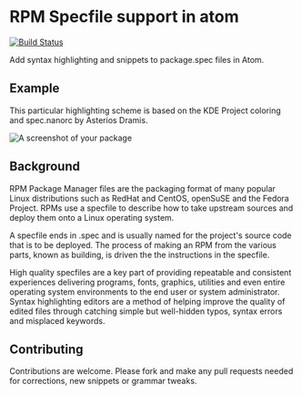 # RPM Specfile support in atom

[![Build Status](https://travis-ci.org/waveclaw/language-rpm-spec.svg?branch=master)](https://travis-ci.org/waveclaw/language-rpm-spec)

Add syntax highlighting and snippets to package.spec files in Atom.

## Example

 This particular highlighting scheme is based on the KDE Project coloring and
spec.nanorc by Asterios Dramis.

![A screenshot of your package](https://raw.githubusercontent.com/waveclaw/language-rpm-spec/master/atom-language-rpm-spec.png)

## Background

RPM Package Manager files are the packaging format of many popular Linux
distributions such as RedHat and CentOS, openSuSE and the Fedora Project. RPMs
use a specfile to describe how to take upstream sources and deploy them onto a
Linux operating system.

A specfile ends in .spec and is usually named for the project's source code that
is to be deployed.  The process of making an RPM from the various parts, known
as building, is driven the the instructions in the specfile.

High quality specfiles are a key part of providing repeatable and consistent
experiences delivering programs, fonts, graphics, utilities and even entire
operating system environments to the end user or system administrator.  Syntax
highlighting editors are a method of helping improve the quality of edited files
through catching simple but well-hidden typos, syntax errors and misplaced
keywords.

## Contributing

Contributions are welcome.  Please fork and make any pull requests needed for
corrections, new snippets or grammar tweaks.
